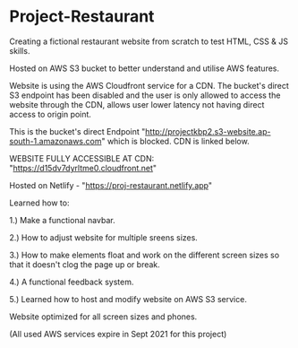# Project-Restaurant
Creating a fictional restaurant website from scratch to test HTML, CSS &amp; JS skills.

Hosted on AWS S3 bucket to better understand and utilise AWS features.

Website is using the AWS Cloudfront service for a CDN. The bucket's direct S3 endpoint has been disabled and the user is only allowed to access the website through the CDN, allows user lower latency not having direct access to origin point.

This is the bucket's direct Endpoint "http://projectkbp2.s3-website.ap-south-1.amazonaws.com" which is blocked. CDN is linked below.

WEBSITE FULLY ACCESSIBLE AT CDN:  "https://d15dv7dyrltme0.cloudfront.net"

Hosted on Netlify - "https://proj-restaurant.netlify.app"

Learned how to: 

1.) Make a functional navbar. 

2.) How to adjust website for multiple sreens sizes. 

3.) How to make elements float and work on the different screen sizes so that it doesn't clog the page up or break. 

4.) A functional feedback system.

5.) Learned how to host and modify website on AWS S3 service.


Website optimized for all screen sizes and phones.

(All used AWS services expire in Sept 2021 for this  project)

